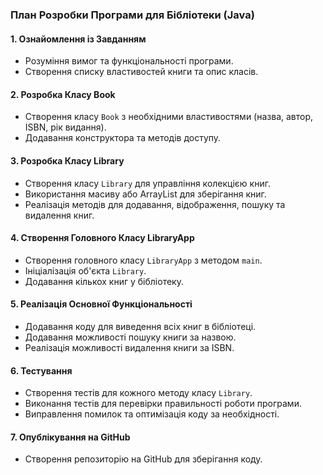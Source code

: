 ### План Розробки Програми для Бібліотеки (Java)

#### 1. Ознайомлення із Завданням
   - Розуміння вимог та функціональності програми.
   - Створення списку властивостей книги та опис класів.

#### 2. Розробка Класу Book
   - Створення класу `Book` з необхідними властивостями (назва, автор, ISBN, рік видання).
   - Додавання конструктора та методів доступу.

#### 3. Розробка Класу Library
   - Створення класу `Library` для управління колекцією книг.
   - Використання масиву або ArrayList для зберігання книг.
   - Реалізація методів для додавання, відображення, пошуку та видалення книг.

#### 4. Створення Головного Класу LibraryApp
   - Створення головного класу `LibraryApp` з методом `main`.
   - Ініціалізація об'єкта `Library`.
   - Додавання кількох книг у бібліотеку.

#### 5. Реалізація Основної Функціональності
   - Додавання коду для виведення всіх книг в бібліотеці.
   - Додавання можливості пошуку книги за назвою.
   - Реалізація можливості видалення книги за ISBN.

#### 6. Тестування
   - Створення тестів для кожного методу класу `Library`.
   - Виконання тестів для перевірки правильності роботи програми.
   - Виправлення помилок та оптимізація коду за необхідності.

#### 7. Опублікування на GitHub
   - Створення репозиторію на GitHub для зберігання коду.

